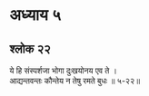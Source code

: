 # अध्याय ५

## श्लोक २२

ये हि संस्पर्शजा भोगा दुःखयोनय एव ते ।<br>आद्यन्तवन्तः कौन्तेय न तेषु रमते बुधः ॥ ५-२२॥<br><br>

